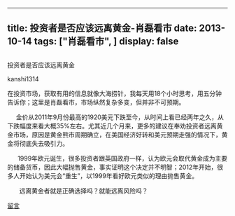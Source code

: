 
---
title:  投资者是否应该远离黄金-肖磊看市
date: 2013-10-14
tags: ["肖磊看市", ]
display: false
---


## 



投资者是否应该远离黄金




kanshi1314




在投资市场，获取有用的信息就像大海捞针，我每天用18个小时思考，用五分钟告诉你；这里是肖磊看市，市场纵然复杂多变，但并非不可预期。


&nbsp;&nbsp;&nbsp;&nbsp; 金价从2011年9月份最高的1920美元下跌至今，从时间上看已经两年之久，从下跌幅度来看大概35%左右。尤其近几个月来，更多的建议在奉劝投资者远离黄金市场，原因是黄金熊市周期确立，在美国经济好转和美元预期走强的情况下，黄金将彻底失去吸引力。

&nbsp;&nbsp;&nbsp;&nbsp;&nbsp; 1999年欧元诞生，很多投资者跟英国政府一样，认为欧元会取代黄金成为主要的储备货币，因此大幅抛售黄金，事实证明这个决定并不明智；2012年开始，很多人开始认为美元会“重生”，以1999年看好欧元类似的理由抛售黄金。

&nbsp;&nbsp;&nbsp;&nbsp;&nbsp;&nbsp; 远离黄金者就是正确选择吗？就能远离风险吗？









[留言](javascript:;)


